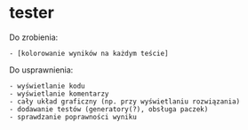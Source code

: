 tester
======
Do zrobienia:

    - [kolorowanie wyników na każdym teście]

Do usprawnienia:
    
    - wyświetlanie kodu
    - wyświetlanie komentarzy
    - cały układ graficzny (np. przy wyświetlaniu rozwiązania)
    - dodawanie testów (generatory(?), obsługa paczek)
    - sprawdzanie poprawności wyniku
